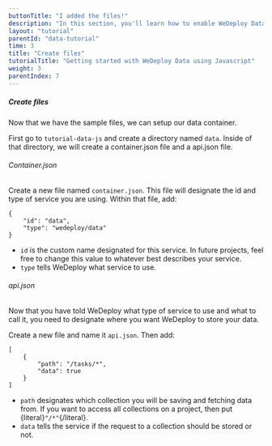 ```yaml
---
buttonTitle: "I added the files!"
description: "In this section, you'll learn how to enable WeDeploy Data on your application."
layout: "tutorial"
parentId: "data-tutorial"
time: 3
title: "Create files"
tutorialTitle: "Getting started with WeDeploy Data using Javascript"
weight: 3
parentIndex: 7
---
```


##### Create files

Now that we have the sample files, we can setup our data container. 

First go to `tutorial-data-js` and create a directory named `data`. Inside of that directory, we will create a container.json file and a api.json file.

###### Container.json

Create a new file named `container.json`. This file will designate the id and type of service you are using. Within that file, add: 

```application/json
{
	"id": "data",
	"type": "wedeploy/data"
}
```

* `id` is the custom name designated for this service. In future projects, feel free to change this value to whatever best describes your service. 
* `type` tells WeDeploy what service to use. 

###### api.json

Now that you have told WeDeploy what type of service to use and what to call it, you need to designate where you want WeDeploy to store your data.

Create a new file and name it `api.json`. Then add: 

```application/json
[
	{
		"path": "/tasks/*",
		"data": true
	}
]
```

* `path` designates which collection you will be saving and fetching data from. If you want to access all collections on a project, then put {literal}`"/*"`{/literal}.
* `data` tells the service if the request to a collection should be stored or not.

